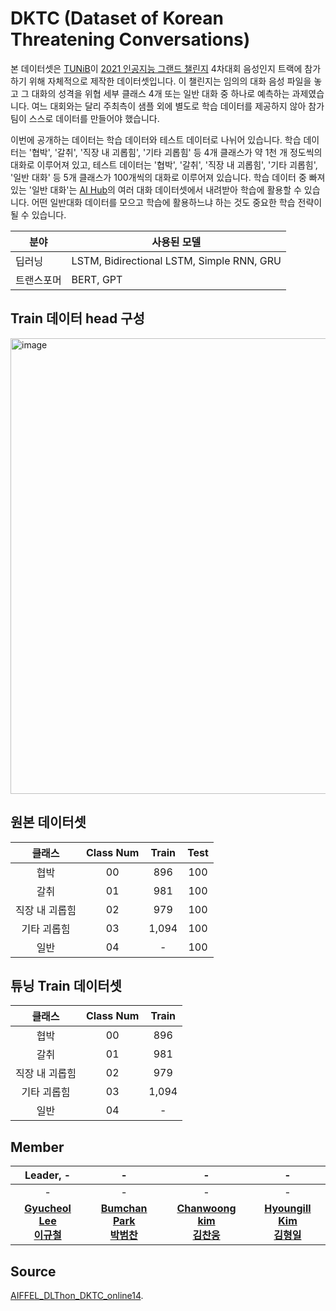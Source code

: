 # DKTC (<b>D</b>ataset of <b>K</b>orean <b>T</b>hreatening <b>C</b>onversations)

본 데이터셋은 [TUNiB](http://tunib.ai)이 [2021 인공지능 그랜드 챌린지](https://www.ai-challenge.kr/) 4차대회 음성인지 트랙에 참가하기 위해 자체적으로 제작한 데이터셋입니다. 이 챌린지는 임의의 대화 음성 파일을 놓고 그 대화의 성격을 위협 세부 클래스 4개 또는 일반 대화 중 하나로 예측하는 과제였습니다. 여느 대회와는 달리 주최측이 샘플 외에 별도로 학습 데이터를 제공하지 않아 참가팀이 스스로 데이터를 만들어야 했습니다. 

이번에 공개하는 데이터는 학습 데이터와 테스트 데이터로 나뉘어 있습니다. 학습 데이터는 '협박', '갈취', '직장 내 괴롭힘', '기타 괴롭힘' 등 4개 클래스가 약 1천 개 정도씩의 대화로 이루어져 있고, 테스트 데이터는 '협박', '갈취', '직장 내 괴롭힘', '기타 괴롭힘', '일반 대화' 등 5개 클래스가 100개씩의 대화로 이루어져 있습니다. 학습 데이터 중 빠져 있는 '일반 대화'는 [AI Hub](https://aihub.or.kr/)의 여러 대화 데이터셋에서 내려받아 학습에 활용할 수 있습니다. 어떤 일반대화 데이터를 모으고 학습에 활용하느냐 하는 것도 중요한 학습 전략이 될 수 있습니다.

| 분야        | 사용된 모델                   |
| ----------- | ----------------------------- |
| 딥러닝       | LSTM,  Bidirectional LSTM, Simple RNN, GRU|
| 트랜스포머   | BERT, GPT |

## Train 데이터 head 구성

<img width="547" height="729" alt="image" src="https://github.com/user-attachments/assets/55453207-015e-4a27-a463-4705a50ceab7" />


## 원본 데이터셋

|클래스|Class Num|Train|Test |
|:----:|:------:|:------:|:------------:|
|협박 |00| 896    | 100   |
|갈취  |01|981     | 100 |
|직장 내 괴롭힘  |02|979     |100|
|기타 괴롭힘 |03|1,094      |100|
|일반 |04| - |100|

## 튜닝 Train 데이터셋

|클래스|Class Num|Train|
|:----:|:------:|:------:|
|협박 |00| 896    |
|갈취  |01|981     |
|직장 내 괴롭힘  |02|979     |
|기타 괴롭힘 |03|1,094      |
|일반 |04| - |

## Member

|Leader, - |-|-|-|
|:----:|:---:|:-----:|:---:|  
|-|-|-|-|
|**[Gyucheol Lee <br> 이규철](https://github.com/9cheol2)**|**[Bumchan Park <br> 박범찬](https://github.com/bumcoding)**|**[Chanwoong kim <br> 김찬웅](https://github.com/chanwoong0503)**|**[Hyoungill Kim <br> 김형일](https://github.com/nagu78)**|

## Source
  
[AIFFEL_DLThon_DKTC_online14](https://www.kaggle.com/competitions/aiffel-dl-thon-dktc-online-14/overview).
